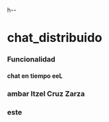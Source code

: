 h--
# chat_distribuido
### Funcionalidad
#### chat en tiempo eeL
### ambar Itzel Cruz Zarza 
### este
